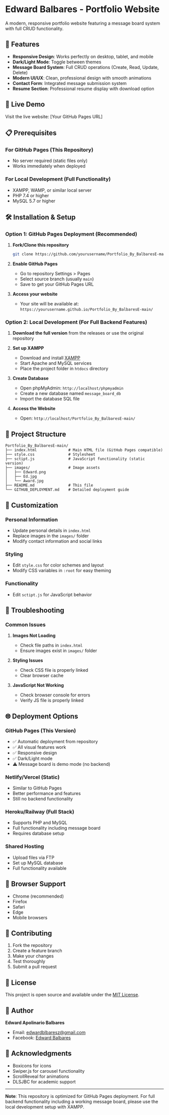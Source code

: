 # Edward Balbares - Portfolio Website

A modern, responsive portfolio website featuring a message board system with full CRUD functionality.

## 🌟 Features

- **Responsive Design**: Works perfectly on desktop, tablet, and mobile
- **Dark/Light Mode**: Toggle between themes
- **Message Board System**: Full CRUD operations (Create, Read, Update, Delete)
- **Modern UI/UX**: Clean, professional design with smooth animations
- **Contact Form**: Integrated message submission system
- **Resume Section**: Professional resume display with download option

## 🚀 Live Demo

Visit the live website: [Your GitHub Pages URL]

## 📋 Prerequisites

### For GitHub Pages (This Repository)
- No server required (static files only)
- Works immediately when deployed

### For Local Development (Full Functionality)
- XAMPP, WAMP, or similar local server
- PHP 7.4 or higher
- MySQL 5.7 or higher

## 🛠️ Installation & Setup

### Option 1: GitHub Pages Deployment (Recommended)

1. **Fork/Clone this repository**
   ```bash
   git clone https://github.com/yourusername/Portfolio_By_BalbaresE-main.git
   ```

2. **Enable GitHub Pages**
   - Go to repository Settings > Pages
   - Select source branch (usually `main`)
   - Save to get your GitHub Pages URL

3. **Access your website**
   - Your site will be available at: `https://yourusername.github.io/Portfolio_By_BalbaresE-main/`

### Option 2: Local Development (For Full Backend Features)

1. **Download the full version** from the releases or use the original repository
2. **Set up XAMPP**
   - Download and install [XAMPP](https://www.apachefriends.org/)
   - Start Apache and MySQL services
   - Place the project folder in `htdocs` directory

3. **Create Database**
   - Open phpMyAdmin: `http://localhost/phpmyadmin`
   - Create a new database named `message_board_db`
   - Import the database SQL file

4. **Access the Website**
   - Open: `http://localhost/Portfolio_By_BalbaresE-main/`

## 📁 Project Structure

```
Portfolio_By_BalbaresE-main/
├── index.html              # Main HTML file (GitHub Pages compatible)
├── style.css               # Stylesheet
├── sctipt.js               # JavaScript functionality (static version)
├── images/                 # Image assets
│   ├── Edward.png
│   ├── Ed.jpg
│   └── Award.jpg
├── README.md               # This file
└── GITHUB_DEPLOYMENT.md    # Detailed deployment guide
```

## 🎨 Customization

### Personal Information
- Update personal details in `index.html`
- Replace images in the `images/` folder
- Modify contact information and social links

### Styling
- Edit `style.css` for color schemes and layout
- Modify CSS variables in `:root` for easy theming

### Functionality
- Edit `sctipt.js` for JavaScript behavior

## 🔧 Troubleshooting

### Common Issues

1. **Images Not Loading**
   - Check file paths in `index.html`
   - Ensure images exist in `images/` folder

2. **Styling Issues**
   - Check CSS file is properly linked
   - Clear browser cache

3. **JavaScript Not Working**
   - Check browser console for errors
   - Verify JS file is properly linked

## 🌐 Deployment Options

### GitHub Pages (This Version)
- ✅ Automatic deployment from repository
- ✅ All visual features work
- ✅ Responsive design
- ✅ Dark/Light mode
- ⚠️ Message board is demo mode (no backend)

### Netlify/Vercel (Static)
- Similar to GitHub Pages
- Better performance and features
- Still no backend functionality

### Heroku/Railway (Full Stack)
- Supports PHP and MySQL
- Full functionality including message board
- Requires database setup

### Shared Hosting
- Upload files via FTP
- Set up MySQL database
- Full functionality available

## 📱 Browser Support

- Chrome (recommended)
- Firefox
- Safari
- Edge
- Mobile browsers

## 🤝 Contributing

1. Fork the repository
2. Create a feature branch
3. Make your changes
4. Test thoroughly
5. Submit a pull request

## 📄 License

This project is open source and available under the [MIT License](LICENSE).

## 👤 Author

**Edward Apolinario Balbares**
- Email: edwardblbaresz@gmail.com
- Facebook: [Edward Balbares](https://www.facebook.com/edward.apolinario.balbares)

## 🙏 Acknowledgments

- Boxicons for icons
- Swiper.js for carousel functionality
- ScrollReveal for animations
- DLSJBC for academic support

---

**Note**: This repository is optimized for GitHub Pages deployment. For full backend functionality including a working message board, please use the local development setup with XAMPP. 